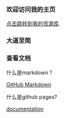 ### 欢迎访问我的主页

[点击跳转到我的资源库](mainpage.html).


### 大道至简

### 查看文档
什么是markdown？

[GitHub Markdown](https://guides.github.com/features/mastering-markdown/)

什么是github pages?

[documentation](https://help.github.com/pages) 

